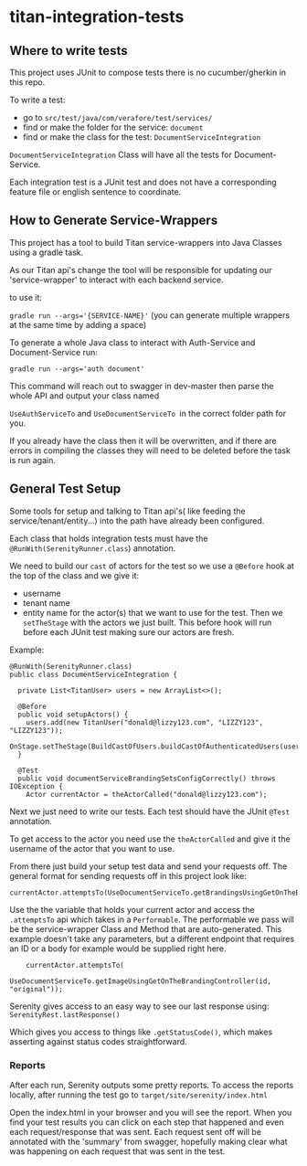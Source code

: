 # titan-integration-tests

## Where to write tests

This project uses JUnit to compose tests there is no cucumber/gherkin in this repo.

To write a test:
- go to `src/test/java/com/verafore/test/services/`
- find or make the folder for the service: `document`
- find or make the class for the test: `DocumentServiceIntegration`

`DocumentServiceIntegration` Class will have all the tests for Document-Service.

Each integration test is a JUnit test and does not have a corresponding feature file or english sentence to coordinate.


## How to Generate Service-Wrappers 

This project has a tool to build Titan service-wrappers into Java Classes using a gradle task.

As our Titan api's change the tool will be responsible for updating our 'service-wrapper' to 
interact with each backend service. 

to use it:

``gradle run --args='{SERVICE-NAME}'`` (you can generate multiple wrappers at the same time by adding a space)

To generate a whole Java class to interact with Auth-Service and Document-Service run:

``gradle run --args='auth document'``

This command will reach out to swagger in dev-master then parse the whole API and output your class named

`UseAuthServiceTo` and `UseDocumentServiceTo `in the correct folder path for you.

 
 If you already have the class then it will be overwritten, and if there are errors in compiling the classes they will need to be deleted before the task is run again.


## General Test Setup

Some tools for setup and talking to Titan api's( like feeding the service/tenant/entity...) into the path have already been configured.


Each class that holds integration tests must have the `@RunWith(SerenityRunner.class`) annotation.

We need to build our `cast` of actors for the test so we use a `@Before` hook at the top of the class and we give it:
- username
- tenant name
- entity name
for the actor(s) that we want to use for the test.
Then we `setTheStage` with the actors we just built.
This before hook will run before each JUnit test making sure our actors are fresh.

Example:
`````
@RunWith(SerenityRunner.class)
public class DocumentServiceIntegration {

  private List<TitanUser> users = new ArrayList<>();

  @Before
  public void setupActors() {
    users.add(new TitanUser("donald@lizzy123.com", "LIZZY123", "LIZZY123"));
    OnStage.setTheStage(BuildCastOfUsers.buildCastOfAuthenticatedUsers(users));
  }

  @Test
  public void documentServiceBrandingSetsConfigCorrectly() throws IOException {
    Actor currentActor = theActorCalled("donald@lizzy123.com");

`````

Next we just need to write our tests.
Each test should have the JUnit `@Test` annotation.

To get access to the actor you need use the `theActorCalled`
 and give it the username of the actor that you want to use.

From there just build your setup test data and send your requests off. 
The general format for sending requests off in this project look like:

```
currentActor.attemptsTo(UseDocumentServiceTo.getBrandingsUsingGetOnTheBrandingController());
```

Use the the variable that holds your current actor and access the `.attemptsTo` api which takes in a `Performable`.
The performable we pass will be the service-wrapper Class and Method that are auto-generated.
This example doesn't take any parameters, but a different endpoint that requires an ID or a body for example 
 would be supplied right here.
 
```
    currentActor.attemptsTo(
        UseDocumentServiceTo.getImageUsingGetOnTheBrandingController(id, "original"));
```
Serenity gives access to an easy way to see our last response using:
`SerenityRest.lastResponse()`

Which gives you access to things like `.getStatusCode()`, which makes asserting against status codes
straightforward.

### Reports
After each run, Serenity outputs some pretty reports.
To access the reports locally, after running the test go to 
`target/site/serenity/index.html`

Open the index.html in your browser and you will see the report. When you find your
test results you can click on each step that happened and even each request/response that was sent. Each request sent off will be annotated with the 'summary' from swagger, hopefully making clear what was happening on each request that was sent in the test.
